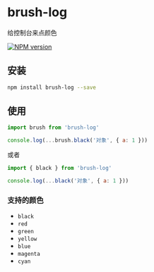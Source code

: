 # brush-log
给控制台来点颜色

[![NPM version](https://img.shields.io/npm/v/brush-log.svg?style=flat)](https://npmjs.org/package/brush-log)
## 安装
```bash
npm install brush-log --save
```
## 使用
```javascript
import brush from 'brush-log'

console.log(...brush.black('对象', { a: 1 }))
```
或者
```javascript
import { black } from 'brush-log'

console.log(...black('对象', { a: 1 }))
```
### 支持的颜色

- `black`
- `red`
- `green`
- `yellow`
- `blue`
- `magenta`
- `cyan`
